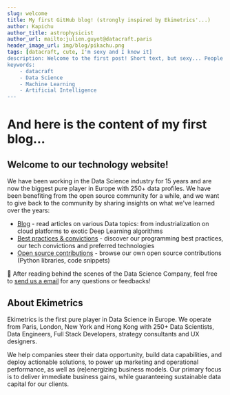 ```yaml
---
slug: welcome
title: My first GitHub blog! (strongly inspired by Ekimetrics'...)
author: Kapichu
author_title: astrophysicist
author_url: mailto:julien.guyot@datacraft.paris
header_image_url: img/blog/pikachu.png
tags: [datacraft, cute, I'm sexy and I know it]
description: Welcome to the first post! Short text, but sexy... People are eager to know more.
keywords:
    - datacraft
    - Data Science
    - Machine Learning
    - Artificial Intelligence
---
```


<!--truncate-->

# And here is the content of my first blog...

## Welcome to our technology website!
We have been working in the Data Science industry for 15 years and are now the biggest pure player in Europe with 250+ data profiles. We have been benefiting from the open source community for a while, and we want to give back to the community by sharing insights on what we've learned over the years:
- [Blog](/blog) - read articles on various Data topics: from industrialization on cloud platforms to exotic Deep Learning algorithms
- [Best practices & convictions](/docs) - discover our programming best practices, our tech convictions and preferred technologies
- [Open source contributions](/opensource) - browse our own open source contributions (Python libraries, code snippets)

💌 After reading behind the scenes of the Data Science Company, feel free to [send us a email](mailto:inno@ekimetrics.com) for any questions or feedbacks! 

## About Ekimetrics

Ekimetrics is the first pure player in Data Science in Europe. We operate from Paris, London, New York and Hong Kong with 250+ Data Scientists, Data Engineers, Full Stack Developers, strategy consultants and UX designers. 

We help companies steer their data opportunity, build data capabilities, and deploy actionable solutions, to power up marketing and operational performance, as well as (re)energizing business models. Our primary focus is to deliver immediate business gains, while guaranteeing sustainable data capital for our clients.
